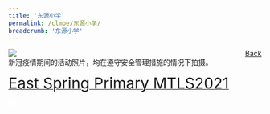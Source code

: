 ```yaml
---
title: '东源小学'
permalink: /clmoe/东源小学/
breadcrumb: '东源小学'
---
```


<!-- Global site tag (gtag.js) - Google Ads: 726049306 -->
<script async src="https://www.googletagmanager.com/gtag/js?id=AW-726049306"></script>
<script>
  window.dataLayer = window.dataLayer || [];
  function gtag(){dataLayer.push(arguments);}
  gtag('js', new Date());

  gtag('config', 'AW-726049306');
</script>
<a href="/exhibits/华文学习展示区-chinese-exhibitions-d/schools/" style="float:right;">Back</a>
 <img src="/images/MTLS2021-EastSpring_CL_Final.jpg"> <br/>
 新冠疫情期间的活动照片，均在遵守安全管理措施的情况下拍摄。<br/>
 
 <a href=" https://sites.google.com/view/espsmtls2021 " target="_blank"><span style="font-size: 30px;">East Spring Primary MTLS2021</span></a> <br/>

<div class="btntop"><a href="#top" style="text-decoration:none;"><span style="color:white"><b>Top</b></span></a></div>

